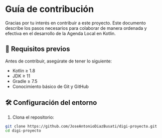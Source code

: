 # Guía de contribución

Gracias por tu interés en contribuir a este proyecto. Este documento describe los pasos necesarios para colaborar de manera ordenada y efectiva en el desarrollo de la Agenda Local en Kotlin.

## 📌 Requisitos previos

Antes de contribuir, asegúrate de tener lo siguiente:

- Kotlin ≥ 1.8
- JDK ≥ 11
- Gradle ≥ 7.5
- Conocimiento básico de Git y GitHub

## 🛠️ Configuración del entorno

1. Clona el repositorio:

```bash
git clone https://github.com/JoseAntonioDiazBusati/digi-proyecto.git
cd digi-proyecto
```
